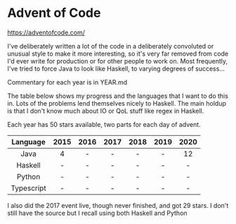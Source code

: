 # Advent of Code

https://adventofcode.com/

I've deliberately written a lot of the code in a deliberately convoluted or unusual style to make it more interesting, so it's very far removed from code I'd ever write for production or for other people to work on. Most frequently, I've tried to force Java to look like Haskell, to varying degrees of success...

Commentary for each year is in YEAR.md

The table below shows my progress and the languages that I want to do this in. Lots of the problems lend themselves nicely to Haskell. The main holdup is that I don't know much about IO or QoL stuff like regex in Haskell.

Each year has 50 stars available, two parts for each day of advent.

|Language|2015|2016|2017|2018|2019|2020|
|:-:|:-:|:-:|:-:|:-:|:-:|:-:|
|Java|4|-|-|-|-|12|
|Haskell|-|-|-|-|-|-|
|Python|-|-|-|-|-|-|
|Typescript|-|-|-|-|-|-|

I also did the 2017 event live, though never finished, and got 29 stars. I don't still have the source but I recall using both Haskell and Python
